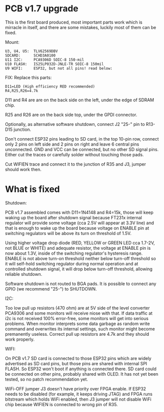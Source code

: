 # PCB v1.7 upgrade

This is the first board produced, most important
parts work which is mirracle in itself, and there
are some mistakes, luckily most of them can be fixed.

Mount:

    U3, U4, U5:  TLV62569DBV
    SDCARD:      SCHD3A0100
    U11 I2C:     PCA9306D SOIC-8 150-mil
    U10 FLASH:   IS25LP032D-JNLE-TR SOIC-8 150mil
    U9 WIFI:     ESP32, but not all pins! read below:

FIX: Replace this parts:

    D11=LED (High efficiency RED recommended)
    R4,R25,R26=4.7k

D11 and R4 are are on the back side on the left,
under the edge of SDRAM chip.

R25 and R26 are on the back side top,
under the GPDI connector.

Optionally, as alternative software shutdown, 
connect J2 "25-" pin to R13-D15 junction.


Don't connect ESP32 pins leading to SD card,
in the top 10-pin row, connect only 2 pins on left side and 2 pins on right
and leave 6 central pins unconnected. GND and VCC
can be connected, but no other SD signal pins.
Either cut the traces or carefully solder without 
touching those pads.

Cut WIFIEN trace and connect it to the junction of
R35 and J3, jumper should work then.

# What is fixed

Shutdown:

PCB v1.7 assembled comes with D11=1N4148 and R4=15k, those will
keep waking up the board after shutdown signal because FT231x internal
regulator will provide some voltage (cca 2.5V will appear at 3.3V line)
and that is enough to wake up the board because voltage
on ENABLE pin at switching regulators will be above its turn on
threshold of 1.5V.

Using higher voltage drop diode (RED, YELLOW or GREEN LED cca 1.7-2V, not
BLUE or WHITE) and adequate resistor, the voltage at ENABLE pin is now about
1.3V, inside of the switching regulator's hysteresis range. ENABLE is
not above turn-on threshold neither below turn-off threshold so it will
self-hold switching regulator during normal operation and at controlled
shutdown signal, it will drop below turn-off threshold, allowing reliable
shutdown.

Software shutdown is not routed to BGA pads. It is possible to connect
any GPIO (we recommend "25-") to SHUTDOWN.

I2C:

Too low pull up resistors (470 ohm) are at 5V side of the level converter PCA9306
and some monitors will receive niose with that. If data traffic at i2c is
not received 100% error-free, some monitors will get into serious problems.
When monitor interprets some data garbage as random write command and
overwrites its internal settings, such monitor might become premanently
useless. Correct pull up resistors are 4.7k and they should work properly.

WIFI:

On PCB v1.7 SD card is connected to those ESP32 pins which are widely advertised
as SD card pins, but those pins are shared with internal SPI FLASH.
So ESP32 won't boot if anything is connected there.
SD card could be connected on other pins, probably shared with OLED.
It has not yet been tested, so no patch recommendation yet.

WiFi-OFF jumper J3 doesn't have priority over FPGA enable.
If ESP32 needs to be disabled (for example, it keeps driving JTAG)
and FPGA runs bitstream which holds WiFi enabled, then J3 jumper will not
disable WiFi chip because WIFIEN is connected to wrong pin of R35.
